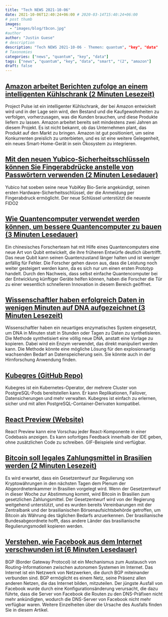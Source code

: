 ```yaml
---
title: "Tech NEWS 2021-10-06"
date: 2021-10-06T12:40:24+06:00 # 2020-03-14T15:40:24+06:00
# post thumb
images:
  - "images/blog/tbcon.jpg"
#author
author: "Justin Guese"
# description
description: "Tech NEWS 2021-10-06 - Themen: quantum", "key", "data"
# Taxonomies
categories: ["news", "quantum", "key", "data"]
tags: ["news", "quantum", "key", "data", "smart", "(2", "amazon"]
draft: false
---
```


## [Amazon arbeitet Berichten zufolge an einem intelligenten Kühlschrank (2 Minuten Lesezeit)](https://www.theverge.com/2021/10/5/22711240/amazon-smart-fridge-cameras-go-stores)

 Project Pulse ist ein intelligenter Kühlschrank, der bei Amazon entwickelt wird und in der Lage sein wird, den Bestand und die Kaufgewohnheiten zu verfolgen, vorherzusagen, was die Kunden brauchen, und diese Produkte liefern zu lassen. Amazon arbeitet bereits seit mindestens zwei Jahren an diesem Projekt. Es ist nicht bekannt, ob das Unternehmen plant, das Produkt auf den Markt zu bringen. Amazon ist gut positioniert, um seine Konkurrenten preislich zu unterbieten, und es ist eine weitere Gelegenheit, ein neues Smart-Home-Gerät in sein Ökosystem zu integrieren.

## [Mit den neuen Yubico-Sicherheitsschlüsseln können Sie Fingerabdrücke anstelle von Passwörtern verwenden (2 Minuten Lesedauer)](https://arstechnica.com/gadgets/2021/10/new-yubico-security-keys-let-you-use-fingerprints-instead-of-passwords/)

 Yubico hat soeben seine neue YubiKey Bio-Serie angekündigt, seinen ersten Hardware-Sicherheitsschlüssel, der die Anmeldung per Fingerabdruck ermöglicht. Der neue Schlüssel unterstützt die neueste FIDO2

## [Wie Quantencomputer verwendet werden können, um bessere Quantencomputer zu bauen (3 Minuten Lesedauer)](https://singularityhub.com/2021/10/04/how-quantum-computers-can-be-used-to-build-better-quantum-computers/)

 Ein chinesisches Forscherteam hat mit Hilfe eines Quantencomputers eine neue Art von Qubit entwickelt, die ihre früheren Entwürfe deutlich übertrifft. Das neue Qubit kann seinen Quantenzustand länger halten und ist weniger anfällig für Fehler. Die Forscher gehen davon aus, dass die Leistung noch weiter gesteigert werden kann, da es sich nur um einen ersten Prototyp handelt. Durch den Nachweis, dass selbst einfache Quantencomputer bei der Entwicklung künftiger Geräte helfen können, haben die Forscher die Tür zu einer wesentlich schnelleren Innovation in diesem Bereich geöffnet.

## [Wissenschaftler haben erfolgreich Daten in wenigen Minuten auf DNA aufgezeichnet (3 Minuten Lesezeit)](https://interestingengineering.com/scientists-have-successfully-recorded-data-to-dna-in-a-few-short-minutes)

 Wissenschaftler haben ein neuartiges enzymatisches System eingesetzt, um DNA in Minuten statt in Stunden oder Tagen zu Daten zu synthetisieren. Die Methode synthetisiert eine völlig neue DNA, anstatt eine Vorlage zu kopieren. Dabei wird ein Enzym verwendet, das direkt manipuliert werden kann. Die Methode könnte eine mögliche Lösung für den explosionsartig wachsenden Bedarf an Datenspeicherung sein. Sie könnte auch in der Hirnforschung Anwendung finden.

## [Kubegres (GitHub Repo)](https://github.com/reactive-tech/kubegres)

 Kubegres ist ein Kubernetes-Operator, der mehrere Cluster von PostgreSQL-Pods bereitstellen kann. Er kann Replikationen, Failover, Datensicherungen und mehr verwalten. Kubegres ist einfach zu erlernen, sicher und mit allen PostgreSQL-Container-Derivaten kompatibel.

## [React Preview (Website)](https://www.npmjs.com/package/@reactpreview/cli)

 React Preview kann eine Vorschau jeder React-Komponente in einer Codebasis anzeigen. Es kann sofortiges Feedback innerhalb der IDE geben, ohne zusätzlichen Code zu schreiben. GIF-Beispiele sind verfügbar.

## [Bitcoin soll legales Zahlungsmittel in Brasilien werden (2 Minuten Lesezeit)](https://finance.yahoo.com/news/bitcoin-set-become-legal-payment-154644863.html)

 Es wird erwartet, dass ein Gesetzentwurf zur Regulierung von Kryptowährungen in den nächsten Tagen dem Plenum der Abgeordnetenkammer in Brasilien vorgelegt wird. Wenn der Gesetzentwurf in dieser Woche zur Abstimmung kommt, wird Bitcoin in Brasilien zum gesetzlichen Zahlungsmittel. Der Gesetzentwurf wird von der Regierung weitgehend unterstützt, und es wurden bereits Vereinbarungen mit der Zentralbank und der brasilianischen Börsenaufsichtsbehörde getroffen, um Bitcoin als Währung des täglichen Bedarfs anzuerkennen. Der brasilianische Bundesabgeordnete hofft, dass andere Länder das brasilianische Regulierungsmodell kopieren werden.

## [Verstehen, wie Facebook aus dem Internet verschwunden ist (6 Minuten Lesedauer)](https://blog.cloudflare.com/october-2021-facebook-outage/)

 BGP (Border Gateway Protocol) ist ein Mechanismus zum Austausch von Routing-Informationen zwischen autonomen Systemen im Internet. Das Internet ist ein Netzwerk von Netzwerken, die durch BGP miteinander verbunden sind. BGP ermöglicht es einem Netz, seine Präsenz allen anderen Netzen, die das Internet bilden, mitzuteilen. Der jüngste Ausfall von Facebook wurde durch eine Konfigurationsänderung verursacht, die dazu führte, dass die Server von Facebook die Routen zu den DNS-Präfixen nicht mehr ankündigten, wodurch die DNS-Server von Facebook nicht mehr verfügbar waren. Weitere Einzelheiten über die Ursache des Ausfalls finden Sie in diesem Artikel.

